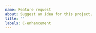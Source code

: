 ```yaml
---
name: Feature request
about: Suggest an idea for this project.
title: ''
labels: C-enhancement
---
```

